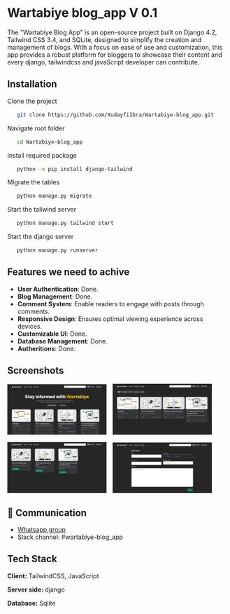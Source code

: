 # Wartabiye blog_app V 0.1
The "Wartabiye Blog App" is an open-source project built on Django 4.2, Tailwind CSS 3.4, and SQLite, designed to simplify the creation and management of blogs. With a focus on ease of use and customization, this app provides a robust platform for bloggers to showcase their content and every django, tailwindcss and javaScript developer can contribute.


## Installation

Clone the project

```bash
   git clone https://github.com/XudayfiIbra/Wartabiye-blog_app.git
```
Navigate root folder

```bash
   cd Wartabiye-blog_app
```
Install required package

```bash
   python -m pip install django-tailwind

```
Migrate the tables

```bash
   python manage.py migrate

```
Start the tailwind server

```bash
   python manage.py tailwind start

```
Start the django server

```bash
   python manage.py runserver
```

    
## Features we need to achive

- **User Authentication**: Done.
- **Blog Management**: Done.
- **Comment System**: Enable readers to engage with posts through comments.
- **Responsive Design**: Ensures optimal viewing experience across devices.
- **Customizable UI**: Done.
- **Database Management**: Done.
- **Autheritions**: Done.


## Screenshots
<p>
  <img src="Screenshots/wartabiye 1.png" alt="Wartabiye" width="45%" style="display:inline-block; margin-right: 10px;">
  <img src="Screenshots/wartabiye 2.png" alt="Wartabiye" width="45%" style="display:inline-block;">
</p>

<p>
  <img src="Screenshots/wartabiye 3.png" alt="Wartabiye" width="45%" style="display:inline-block; margin-right: 10px;">
  <img src="Screenshots/wartabiye 4.png" alt="Wartabiye" width="45%" style="display:inline-block;">
</p>


## 🔗 Communication
- [Whatsapp group](https://chat.whatsapp.com/LjikMfVE3JG8tLw2ZWe6hT)
- Slack channel: #wartabiye-blog_app



## Tech Stack

**Client:** TailwindCSS, JavaScript

**Server side:** django

**Database:** Sqlite



